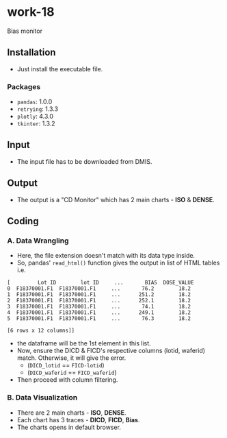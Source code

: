 # work-18
Bias monitor

## Installation
* Just install the executable file.

### Packages
* `pandas`: 1.0.0
* `retrying`: 1.3.3
* `plotly`: 4.3.0
* `tkinter`: 1.3.2

## Input
* The input file has to be downloaded from DMIS.

## Output
* The output is a "CD Monitor" which has 2 main charts - __ISO__ & __DENSE__.

## Coding
### A. Data Wrangling
* Here, the file extension doesn't match with its data type inside.
* So, pandas' `read_html()` function gives the output in list of HTML tables i.e. 
```
[         Lot ID        lot ID     ...       BIAS  DOSE_VALUE
0  F18370001.F1  F18370001.F1     ...       76.2        18.2
1  F18370001.F1  F18370001.F1     ...      251.2        18.2
2  F18370001.F1  F18370001.F1     ...      252.1        18.2
3  F18370001.F1  F18370001.F1     ...       74.1        18.2
4  F18370001.F1  F18370001.F1     ...      249.1        18.2
5  F18370001.F1  F18370001.F1     ...       76.3        18.2

[6 rows x 12 columns]]
```
* the dataframe will be the 1st element in this list.
* Now, ensure the DICD & FICD's respective columns (lotid, waferid) match. Otherwise, it will give the error.
	- (`DICD_lotid` == `FICD-lotid`) 
	- (`DICD_waferid` == `FICD_waferid`) 
* Then proceed with column filtering.

### B. Data Visualization
* There are 2 main charts - __ISO__, __DENSE__.
* Each chart has 3 traces - __DICD__, __FICD__, __Bias__.
* The charts opens in default browser.

